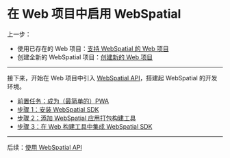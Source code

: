 
# 在 Web 项目中启用 WebSpatial

上一步：
- 使用已存在的 Web 项目：[支持 WebSpatial 的 Web 项目](../web-projects-that-support-webspatial/README.md)
- 创建全新的 WebSpatial 项目：[创建新的 Web 项目](../web-projects-that-support-webspatial/creating-new-web-projects.md)

---

接下来，开始在 Web 项目中引入 [WebSpatial API](#)，搭建起 WebSpatial 的开发环境。

- [前置任务：成为（最简单的）PWA](prerequisite-become-a-minimal-pwa.md)
- [步骤 1：安装 WebSpatial SDK](step-1-install-the-webspatial-sdk.md)
- [步骤 2：添加 WebSpatial 应用打包构建工具](step-2-add-build-tool-for-packaged-webspatial-apps.md)
- [步骤 3：在 Web 构建工具中集成 WebSpatial SDK](step-3-integrate-webspatial-sdk-into-web-build-tools.md)

---

后续：[使用 WebSpatial API](../using-the-webspatial-api/README.md)
